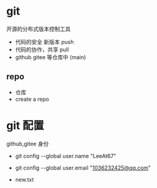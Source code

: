 # git

开源的分布式版本控制工具
  - 代码的安全 新版本 push 
  - 代码的协作，共享  pull
  - github gitee 等仓库中 (main)

## repo
  - 仓库
  - create a repo
# git 配置
  github,gitee 身份
- git config --global user.name "LeeAt67"
- git config --global user.email "1036232425@qq.com"

- new.txt